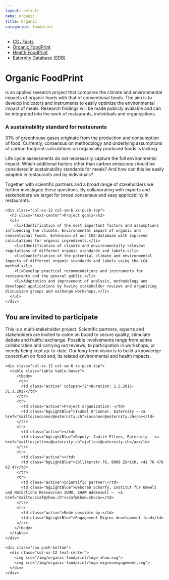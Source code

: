 ```yaml
---
layout: default
name: organic
title: Organic
categories: foodprint
---
```


<div class="container hidden-xs">
	<div class="row">
		<div class="col-xs-12 text-center">
			<ul class="subNavigation">
				<a href="/foodprint"><li>CO₂ Facts</li></a>
				<a href="/foodprint/organic"><li class="current">Organic FoodPrint</li></a>
	      <a href="/foodprint/health"><li>Health FoodPrint</li></a>
				<a href="/foodprint/database"><li>Eaternity Database (EDB)</li></a>
			</ul>
		</div>
	</div>
</div>

<div class="container">
  <div class="row push-top small-push-bottom">
    <div class="col-xs-12 text-center">
      <h1>Organic FoodPrint</h1>
    </div>
  </div>

  <div class="row push-bottom">
    <div class="col-xs-12 col-sm-offset-1 col-sm-10 text-center">
      <p>is an applied research project that compares the climate and environmental impacts of organic foods with that of conventional foods. The aim is to develop indicators and instruments to easily optimize the environmental impact of meals. Research findings will be made publicly available and can be integrated into the work of restaurants, individuals and organizations.</p>
    </div>
  </div>

  <div class="row push-bottom">
    <div class="col-xs-12 col-sm-6">
      <h3 class="text-center">A sustainability standard for restaurants</h3>
      <p>31% of greenhouse gases originate from the production and consumption of food. Currently, consensus on methodology and underlying assumptions of carbon footprint-calculations on organically produced foods is lacking.</p>
      <p>Life cycle assessments do not necessarily capture the full environmental impact. Which additional factors other than carbon emissions should be considered in sustainability standards for meals? And how can this be easily adapted in restaurants and by individuals?</p>
      <p>Together with scientific partners and a broad range of stakeholders we further investigate these questions. By collaborating with experts and stakeholders we target for broad consensus and easy applicability in restaurants.</p>
    </div>

    <div class="col-xs-12 col-sm-6 xs-push-top">
      <h3 class="text-center">Project goals</h3>
      <ul>
        <li>Identification of the most important factors and assumptions influencing the climate. Environmental impact of organic and conventional foods. Extension of our CO2-database with improved calculations for organic ingredients.</li>
        <li>Identification of climate and environmentally relevant regulations of different organic standards and labels.</li>
        <li>Quantification of the potential climate and environmental impacts of different organic standards and labels using the LCA method.</li>
        <li>Develop practical recommendations and instruments for restaurants and the general public.</li>
        <li>Adaptation and improvement of analysis, methodology and developed applications by having stakeholder reviews and organizing discussion groups and exchange workshops.</li>
      </ul>
    </div>
  </div>
</div>

  <div class="window" style="background-image: url('/img/foodprint/Sonnenaufgang-3.jpg');background-size: 100%;background-position: left top;"></div>

<div class="container">
  <div class="row small-push-bottom push-top">
    <div class="col-xs-12 col-sm-6">
      <h2>You are invited to participate</h2>
      <p> This is a multi-stakeholder project. Scientific partners, experts and stakeholders are invited to come on board to secure quality, stimulate debate and fruitful exchange. Possible involvements range from active collaboration and carrying out reviews, to participation in workshops, or merely being kept up-to-date. Our long-term vision is to build a knowledge consortium on food and, its related environmental and health impacts.</p>
    </div>

    <div class="col-xs-12 col-sm-6 xs-push-top">
      <table class="table table-hover">
         <tbody>
          <tr>
           <td class="active" colspan="2">Duration: 1.5.2015-31.1.2017</td>
         </tr>
         <tr>
           <td class="active">Project organization: </td>
           <td class="bgLightBlue">Isabel O'Connor, Eaternity – <a href="mailto:ioconnor@eaternity.ch">ioconnor@eaternity.ch</a></td>
         </tr>
         <tr>
           <td class="active"></td>
           <td class="bgLightBlue">Deputy: Judith Ellens, Eaternity – <a href="mailto:jellens@eaternity.ch">jellens@eaternity.ch</a></td>
         </tr>
         <tr>
           <td class="active"></td>
           <td class="bgLightBlue">Zollikerstr.76, 8008 Zürich, +41 76 479 62 47</td>
         </tr>
         <tr>
           <td class="active">Scientific partner:</td>
           <td class="bgLightBlue">Deborah Scharfy, Institut für Umwelt und Natürliche Ressourcen IUNR, ZHAW Wädenswil –  <a href="mailto:scaf@zhaw.ch">scaf@zhaw.ch</a></td>
         </tr>
         <tr>
           <td class="active">Made possible by:</td>
           <td class="bgLightBlue">Engagement Migros development fund</td>
         </tr>
        </tbody>
      </table>
    </div>
  </div>

	<div class="row push-bottom">
	  <div class="col-xs-12 text-center">
	    <img src="/img/organic-foodprint/logo-zhaw.svg">
	    <img src="/img/organic-foodprint/logo-migrosengagement.svg">
	  </div>
	</div>

</div>
